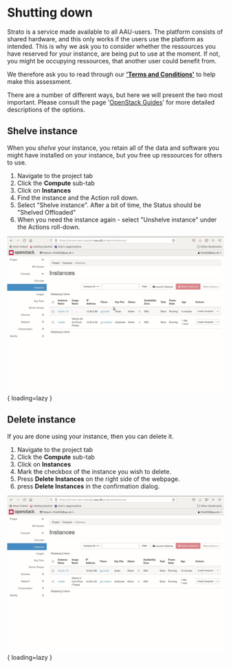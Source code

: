 # Shutting down
Strato is a service made available to all AAU-users. The platform consists of shared hardware, and this only works if the users use the platform as intended. This is why we ask you to consider whether the ressources you have reserved for your instance, are being put to use at the moment. If not, you might be occupying ressources, that another user could benefit from.

We therefore ask you to read through our [**'Terms and Conditions'**](https://www.claaudia.aau.dk/platforms-tools/termsandconditions/) to help make this assessment.

There are a number of different ways, but here we will present the two most important. Please consult the page '[OpenStack Guides](https://www.claaudia.aau.dk/platforms-tools/termsandconditions/)' for more detailed descriptions of the options.

## Shelve instance

When you *shelve* your instance, you retain all of the data and software you might have installed on your instance, but you free up ressources for others to use.

1. Navigate to the project tab
2. Click the **Compute** sub-tab
3. Click on **Instances**
4. Find the instance and the Action roll down.
5. Select "Shelve instance". After a bit of time, the Status should be "Shelved Offloaded"
6. When you need the instance again - select "Unshelve instance" under the Actions roll-down.

![Placeholder](../../assets/img/openstack/shelve_unshelve.gif){ loading=lazy }

## Delete instance
If you are done using your instance, then you can delete it. 

1. Navigate to the project tab
2. Click the **Compute** sub-tab
3. Click on **Instances**
4. Mark the checkbox of the instance you wish to delete.
5. Press **Delete Instances** on the right side of the webpage.
6. press **Delete Instances** in the confirmation dialog.

![Alt Description](../../assets/img/openstack/delete_instance.gif){ loading=lazy }

